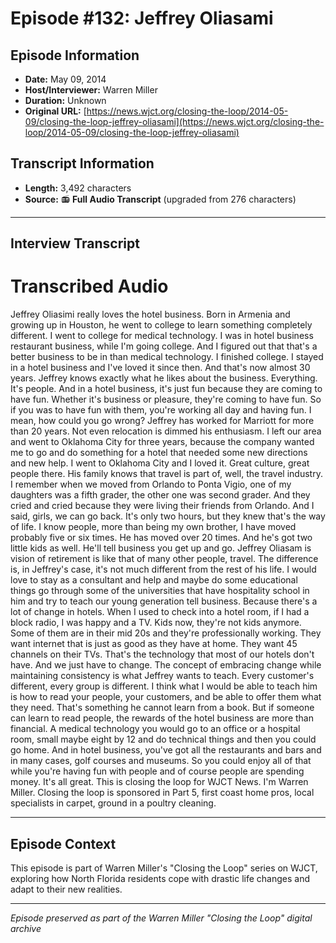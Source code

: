 # Episode #132: Jeffrey Oliasami



## Episode Information

- **Date:** May 09, 2014
- **Host/Interviewer:** Warren Miller
- **Duration:** Unknown
- **Original URL:** [https://news.wjct.org/closing-the-loop/2014-05-09/closing-the-loop-jeffrey-oliasami](https://news.wjct.org/closing-the-loop/2014-05-09/closing-the-loop-jeffrey-oliasami)

## Transcript Information

- **Length:** 3,492 characters
- **Source:** 📻 **Full Audio Transcript** (upgraded from 276 characters)

---

## Interview Transcript

# Transcribed Audio
Jeffrey Oliasimi really loves the hotel business. Born in Armenia and growing up in Houston, he went to college to learn something completely different. I went to college for medical technology. I was in hotel business restaurant business, while I'm going college. And I figured out that that's a better business to be in than medical technology. I finished college. I stayed in a hotel business and I've loved it since then. And that's now almost 30 years. Jeffrey knows exactly what he likes about the business. Everything. It's people. And in a hotel business, it's just fun because they are coming to have fun. Whether it's business or pleasure, they're coming to have fun. So if you was to have fun with them, you're working all day and having fun. I mean, how could you go wrong? Jeffrey has worked for Marriott for more than 20 years. Not even relocation is dimmed his enthusiasm. I left our area and went to Oklahoma City for three years, because the company wanted me to go and do something for a hotel that needed some new directions and new help. I went to Oklahoma City and I loved it. Great culture, great people there. His family knows that travel is part of, well, the travel industry. I remember when we moved from Orlando to Ponta Vigio, one of my daughters was a fifth grader, the other one was second grader. And they cried and cried because they were living their friends from Orlando. And I said, girls, we can go back. It's only two hours, but they knew that's the way of life. I know people, more than being my own brother, I have moved probably five or six times. He has moved over 20 times. And he's got two little kids as well. He'll tell business you get up and go. Jeffrey Oliasam is vision of retirement is like that of many other people, travel. The difference is, in Jeffrey's case, it's not much different from the rest of his life. I would love to stay as a consultant and help and maybe do some educational things go through some of the universities that have hospitality school in him and try to teach our young generation tell business. Because there's a lot of change in hotels. When I used to check into a hotel room, if I had a block radio, I was happy and a TV. Kids now, they're not kids anymore. Some of them are in their mid 20s and they're professionally working. They want internet that is just as good as they have at home. They want 45 channels on their TVs. That's the technology that most of our hotels don't have. And we just have to change. The concept of embracing change while maintaining consistency is what Jeffrey wants to teach. Every customer's different, every group is different. I think what I would be able to teach him is how to read your people, your customers, and be able to offer them what they need. That's something he cannot learn from a book. But if someone can learn to read people, the rewards of the hotel business are more than financial. A medical technology you would go to an office or a hospital room, small maybe eight by 12 and do technical things and then you could go home. And in hotel business, you've got all the restaurants and bars and in many cases, golf courses and museums. So you could enjoy all of that while you're having fun with people and of course people are spending money. It's all great. This is closing the loop for WJCT News. I'm Warren Miller. Closing the loop is sponsored in Part 5, first coast home pros, local specialists in carpet, ground in a poultry cleaning.

---

## Episode Context

This episode is part of Warren Miller's "Closing the Loop" series on WJCT, exploring how North Florida residents cope with drastic life changes and adapt to their new realities.



---

*Episode preserved as part of the Warren Miller "Closing the Loop" digital archive*
